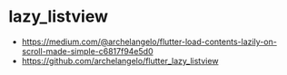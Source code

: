 # lazy_listview
- https://medium.com/@archelangelo/flutter-load-contents-lazily-on-scroll-made-simple-c6817f94e5d0
- https://github.com/archelangelo/flutter_lazy_listview
